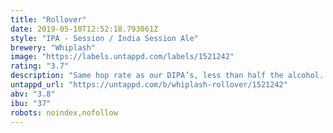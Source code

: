 ```yaml
---
title: "Rollover"
date: 2019-05-10T12:52:18.793061Z
style: "IPA - Session / India Session Ale"
brewery: "Whiplash"
image: "https://labels.untappd.com/labels/1521242"
rating: "3.7"
description: "Same hop rate as our DIPA’s, less than half the alcohol. A very heavily hopped Session IPA: this comes at you with buckets of Simcoe, Ekuanot, Citra and Mosaic hops with a light touch of malts and an easy crushable body. Unfiltered, hazy, hoppy and juicy – Rollover is a New England inspired IPA without the heavy alcohol in tow."
untappd_url: "https://untappd.com/b/whiplash-rollover/1521242"
abv: "3.8"
ibu: "37"
robots: noindex,nofollow
---
```

